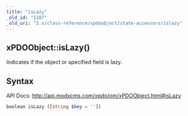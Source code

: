 ```yaml
---
title: "isLazy"
_old_id: "1187"
_old_uri: "2.x/class-reference/xpdoobject/state-accessors/islazy"
---
```


## xPDOObject::isLazy()

Indicates if the object or specified field is lazy.

## Syntax

API Docs: <http://api.modxcms.com/xpdo/om/xPDOObject.html#isLazy>

``` php
boolean isLazy ([string $key = ''])
```